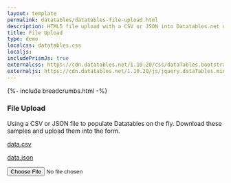 ```yaml
---
layout: template
permalink: datatables/datatables-file-upload.html
description: HTML5 file upload with a CSV or JSON into Datatables.net using Javascript
title: File Upload
type: demo
localcss: datatables.css
localjs: 
includePrismJs: true
externalcss: https://cdn.datatables.net/1.10.20/css/dataTables.bootstrap4.min.css
externaljs: https://cdn.datatables.net/1.10.20/js/jquery.dataTables.min.js
---
```


{%- include breadcrumbs.html -%}

<style>
	#fileSize {
		display: none;
	}
</style>

<h3>File Upload</h3>
<p>Using a CSV or JSON file to populate Datatables on the fly. Download these samples and upload them into the form.</p>
<p><a href="https://raw.githubusercontent.com/peterbenoit/cdn/master/data/datatables/data.csv" download>data.csv</a></p>
<p><a href="https://raw.githubusercontent.com/peterbenoit/cdn/master/data/datatables/data.json" download>data.json</a></p>
<form>
	<input type="file"> <span id="fileSize">total size: 0</span>
</form>
<table id="results"></table>
<script src="https://cdnjs.cloudflare.com/ajax/libs/jquery/3.4.1/jquery.min.js"></script>
<script src="https://cdn.datatables.net/1.10.20/js/jquery.dataTables.min.js"></script>
<!-- <script src="https://cdn.datatables.net/v/bs4-4.1.1/dt-1.10.20/datatables.min.js"></script> -->
<script>
		function CSVToJSON( csvData ) {
			var data = CSVToArray( csvData ),
				objData = [];
			for ( var i = 1; i < data.length; i++ ) {
				objData[ i - 1 ] = {};
				for ( var k = 0; k < data[ 0 ].length && k < data[ i ].length; k++ ) {
					var key = data[ 0 ][ k ];
					objData[ i - 1 ][ key ] = data[ i ][ k ]
				}
			}
			return JSON.stringify( objData ).replace( /},/g, "},\r\n" );
		}

		function CSVToArray( csvData, delimiter ) {
			delimiter = ( delimiter || ',' );
			var pattern = new RegExp( ( '(\\' + delimiter + '|\\r?\\n|\\r|^)' + '(?:\'([^\']*(?:\'\'[^\']*)*)\'|' + '([^\'\\' + delimiter + '\\r\\n]*))' ), 'gi' ),
				data = [
					[]
				],
				matches = null,
				matchedDelimiter = '';
			while ( matches = pattern.exec( csvData ) ) {
				matchedDelimiter = matches[ 1 ];
				if ( matchedDelimiter.length && ( matchedDelimiter != delimiter ) ) {
					data.push( [] );
				}
				if ( matches[ 2 ] ) {
					matchedDelimiter = matches[ 2 ].replace( new RegExp( "\"\"", "g" ), "\"" );
				} else {
					matchedDelimiter = matches[ 3 ];
				}
				data[ data.length - 1 ].push( matchedDelimiter );
			}
			return ( data );
		}
		$( 'input[type="file"]' ).on( 'change', function( e ) {
			$( 'body' ).remove( 'pre' ).append( '<pre/>' );
			if ( $.fn.DataTable.isDataTable( '#results' ) ) {
				$( '#results' ).DataTable().clear().destroy();
			}
			var files = $( this )[ 0 ].files,
				file = files[ 0 ],
				bytes = file.size,
				output = bytes + ' bytes',
				extension = file.name.substr( file.name.lastIndexOf( '.' ) + 1, file.name.length ).toLowerCase(),
				reader = new FileReader(),
				result = null,
				arr = [];
			if ( -1 === [ 'csv', 'json' ].indexOf( extension ) ) {
				alert( 'CSV and JSON files are currently supported' );
				return false;
			}
			reader.onload = function( e ) {
				var result = e.target.result;
				$( 'pre' )[ 0 ].textContent = e.target.result;
				if ( 'csv' === extension ) {
					result = $.parseJSON( CSVToJSON( result ) );
				} else if ( 'json' === extension ) {
					result = $.parseJSON( result );
				}

				console.log( result )
				$( '#results' ).DataTable( {
					data: result,
					columns: [ {
						data: 'name',
						defaultContent: 'missing'
					}, {
						data: 'title',
						defaultContent: 'missing'
					}, {
						data: 'location',
						defaultContent: 'missing'
					}, {
						data: 'score',
						defaultContent: 'missing'
					}, {
						data: 'date',
						defaultContent: 'missing'
					}, {
						data: 'salary',
						defaultContent: 'missing'
					} ],
				} );
			}
			reader.readAsText( file );
			for ( var aMultiples = [ 'KiB', 'MiB', 'GiB', 'TiB', 'PiB', 'EiB', 'ZiB', 'YiB' ],
					nMultiple = 0,
					nApprox = bytes / 1024; nApprox > 1; nApprox /= 1024, nMultiple++ ) {
				output = nApprox.toFixed( 3 ) + ' ' + aMultiples[ nMultiple ] + ' (' + bytes + ' bytes)';
			}
			$( '#fileSize' ).show().text( output );
		} );
</script>